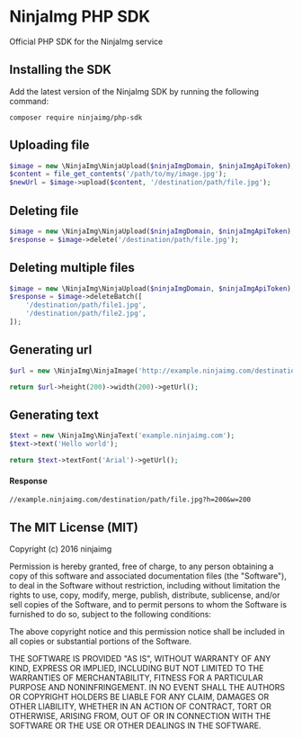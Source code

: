 # NinjaImg PHP SDK
Official PHP SDK for the NinjaImg service

## Installing the SDK

Add the latest version of the NinjaImg SDK by running the following command:

```composer require ninjaimg/php-sdk```

## Uploading file

```php
$image = new \NinjaImg\NinjaUpload($ninjaImgDomain, $ninjaImgApiToken);
$content = file_get_contents('/path/to/my/image.jpg');
$newUrl = $image->upload($content, '/destination/path/file.jpg');
```

## Deleting file

```php
$image = new \NinjaImg\NinjaUpload($ninjaImgDomain, $ninjaImgApiToken);
$response = $image->delete('/destination/path/file.jpg');
```

## Deleting multiple files

```php
$image = new \NinjaImg\NinjaUpload($ninjaImgDomain, $ninjaImgApiToken);
$response = $image->deleteBatch([
    '/destination/path/file1.jpg',
    '/destination/path/file2.jpg',
]);
```

## Generating url

```php
$url = new \NinjaImg\NinjaImage('http://example.ninjaimg.com/destination/path/file.jpg');

return $url->height(200)->width(200)->getUrl();
```

## Generating text

```php
$text = new \NinjaImg\NinjaText('example.ninjaimg.com');
$text->text('Hello world');

return $text->textFont('Arial')->getUrl();
```

#### Response

```
//example.ninjaimg.com/destination/path/file.jpg?h=200&w=200
```

## The MIT License (MIT)

Copyright (c) 2016 ninjaimg

Permission is hereby granted, free of charge, to any person obtaining a copy
of this software and associated documentation files (the "Software"), to deal
in the Software without restriction, including without limitation the rights
to use, copy, modify, merge, publish, distribute, sublicense, and/or sell
copies of the Software, and to permit persons to whom the Software is
furnished to do so, subject to the following conditions:

The above copyright notice and this permission notice shall be included in all
copies or substantial portions of the Software.

THE SOFTWARE IS PROVIDED "AS IS", WITHOUT WARRANTY OF ANY KIND, EXPRESS OR
IMPLIED, INCLUDING BUT NOT LIMITED TO THE WARRANTIES OF MERCHANTABILITY,
FITNESS FOR A PARTICULAR PURPOSE AND NONINFRINGEMENT. IN NO EVENT SHALL THE
AUTHORS OR COPYRIGHT HOLDERS BE LIABLE FOR ANY CLAIM, DAMAGES OR OTHER
LIABILITY, WHETHER IN AN ACTION OF CONTRACT, TORT OR OTHERWISE, ARISING FROM,
OUT OF OR IN CONNECTION WITH THE SOFTWARE OR THE USE OR OTHER DEALINGS IN THE
SOFTWARE.
